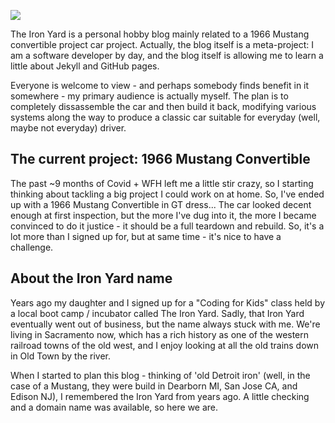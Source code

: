 ![](/ironyard/assets/images/logos/ironyard_logo.png)

The Iron Yard is a personal hobby blog mainly related to a 1966 Mustang convertible project car project. Actually, the
blog itself is a meta-project: I am a software developer by day, and the blog itself is allowing me to learn a
little about Jekyll and GitHub pages.

Everyone is welcome to view - and perhaps somebody finds benefit in it somewhere - my primary audience is actually
myself. The plan is to completely dissassemble the car and then build it back, modifying various systems along the way
to produce a classic car suitable for everyday (well, maybe not everyday) driver.

## The current project: 1966 Mustang Convertible

The past ~9 months of Covid + WFH left me a little stir crazy, so I starting thinking about tackling a big project I
could work on at home. So, I've ended up with a 1966 Mustang Convertible in GT dress... The car looked decent enough at
first inspection, but the more I've dug into it, the more I became convinced to do it justice - it should be a full
teardown and rebuild. So, it's a lot more than I signed up for, but at same time - it's nice to have a challenge.

## About the Iron Yard name

Years ago my daughter and I signed up for a "Coding for Kids" class held by a local boot camp / incubator called The
Iron Yard. Sadly, that Iron Yard eventually went out of business, but the name always stuck with me. We're living in
Sacramento now, which has a rich history as one of the western railroad towns of the old west, and I enjoy looking at
all the old trains down in Old Town by the river.

When I started to plan this blog - thinking of 'old Detroit iron' (well, in the case of a Mustang, they were
build in Dearborn MI, San Jose CA, and Edison NJ), I remembered the Iron Yard from years ago. A little checking and a
domain name was available, so here we are.  

